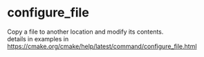 # configure_file
Copy a file to another location and modify its contents.   
details in examples in https://cmake.org/cmake/help/latest/command/configure_file.html